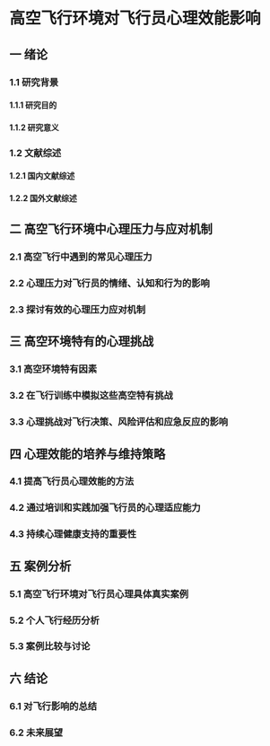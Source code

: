 # 高空飞行环境对飞行员心理效能影响

## 一 绪论
### 1.1 研究背景
#### 1.1.1 研究目的
#### 1.1.2 研究意义

### 1.2 文献综述
#### 1.2.1 国内文献综述
#### 1.2.2 国外文献综述

## 二 高空飞行环境中心理压力与应对机制
### 2.1 高空飞行中遇到的常见心理压力
### 2.2 心理压力对飞行员的情绪、认知和行为的影响
### 2.3 探讨有效的心理压力应对机制

## 三 高空环境特有的心理挑战
### 3.1 高空环境特有因素
### 3.2 在飞行训练中模拟这些高空特有挑战
### 3.3 心理挑战对飞行决策、风险评估和应急反应的影响

## 四 心理效能的培养与维持策略
### 4.1 提高飞行员心理效能的方法
### 4.2 通过培训和实践加强飞行员的心理适应能力
### 4.3 持续心理健康支持的重要性

## 五 案例分析
### 5.1 高空飞行环境对飞行员心理具体真实案例
### 5.2 个人飞行经历分析
### 5.3 案例比较与讨论

## 六 结论
### 6.1 对飞行影响的总结
### 6.2 未来展望
